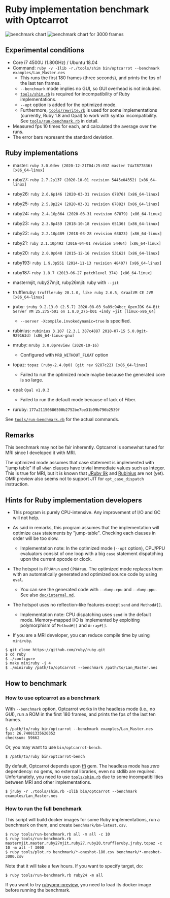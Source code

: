 # Ruby implementation benchmark with Optcarrot

![benchmark chart](benchmark-full.png)
![benchmark chart for 3000 frames](benchmark-full-3000.png)

## Experimental conditions

* Core i7 4500U (1.80GHz) / Ubuntu 18.04
* Command: `ruby -v -Ilib -r./tools/shim bin/optcarrot --benchmark examples/Lan_Master.nes`
  * This runs the first 180 frames (three seconds), and prints the fps of the last ten frames.
  * `--benchmark` mode implies no GUI, so GUI overhead is not included.
  * [`tools/shim.rb`](../tools/shim.rb) is required for incompatibility of Ruby implementations.
  * `--opt` option is added for the optimized mode.
  * Furthermore, [`tools/rewrite.rb`](../tools/rewrite.rb) is used for some implementations (currently, Ruby 1.8 and Opal) to work with syntax incompatibility.  See [`tools/run-benchmark.rb`](../tools/run-benchmark.rb) in detail.
* Measured fps 10 times for each, and calculated the average over the runs.
* The error bars represent the standard deviation.

## Ruby implementations
* master: `ruby 3.0.0dev (2020-12-21T04:25:03Z master 74a7877836) [x86_64-linux]`
* ruby27: `ruby 2.7.2p137 (2020-10-01 revision 5445e04352) [x86_64-linux]`
* ruby26: `ruby 2.6.6p146 (2020-03-31 revision 67876) [x86_64-linux]`
* ruby25: `ruby 2.5.8p224 (2020-03-31 revision 67882) [x86_64-linux]`
* ruby24: `ruby 2.4.10p364 (2020-03-31 revision 67879) [x86_64-linux]`
* ruby23: `ruby 2.3.8p459 (2018-10-18 revision 65136) [x86_64-linux]`
* ruby22: `ruby 2.2.10p489 (2018-03-28 revision 63023) [x86_64-linux]`
* ruby21: `ruby 2.1.10p492 (2016-04-01 revision 54464) [x86_64-linux]`
* ruby20: `ruby 2.0.0p648 (2015-12-16 revision 53162) [x86_64-linux]`
* ruby193: `ruby 1.9.3p551 (2014-11-13 revision 48407) [x86_64-linux]`
* ruby187: `ruby 1.8.7 (2013-06-27 patchlevel 374) [x86_64-linux]`

* mastermjit, ruby27mjit, ruby26mjit: ruby with `--jit`

* truffleruby: `truffleruby 20.1.0, like ruby 2.6.5, GraalVM CE JVM [x86_64-linux]`
* jruby: `jruby 9.2.13.0 (2.5.7) 2020-08-03 9a89c94bcc OpenJDK 64-Bit Server VM 25.275-b01 on 1.8.0_275-b01 +indy +jit [linux-x86_64]`
  * `--server -Xcompile.invokedynamic=true` is specified.

* rubinius: `rubinius 3.107 (2.3.1 387c4887 2018-07-15 5.0.0git-929163d) [x86_64-linux-gnu]`

* mruby: `mruby 3.0.0preview (2020-10-16)`
  * Configured with `MRB_WITHOUT_FLOAT` option

* topaz: `topaz (ruby-2.4.0p0) (git rev 9287c22) [x86_64-linux]`
  * Failed to run the optimized mode maybe because the generated core is so large.

* opal: `Opal v1.0.3`
  * Failed to run the default mode because of lack of Fiber.

* ruruby: `177a21150686500b2752be7be31b99b796b2539f`

See [`tools/run-benchmark.rb`](../tools/run-benchmark.rb) for the actual commands.

## Remarks

This benchmark may not be fair inherently.  Optcarrot is somewhat tuned for MRI since I developed it with MRI.

The optimized mode assumes that case statement is implemented with "jump table" if all `when` clauses have trivial immediate values such as Integer.  This is true for MRI, but it is known that [JRuby 9k](https://github.com/jruby/jruby/issues/3672) and [Rubinius](https://github.com/rubinius/rubinius-code/issues/2) are not (yet).  OMR preview also seems not to support JIT for `opt_case_dispatch` instruction.

## Hints for Ruby implementation developers

* This program is purely CPU-intensive.  Any improvement of I/O and GC will not help.

* As said in remarks, this program assumes that the implementation will optimize `case` statements by "jump-table".  Checking each clauses in order will be too slow.
  * Implementation note: In the optimized mode (`--opt` option), CPU/PPU evaluators consist of one loop with a big `case` statement dispatching upon the current opcode or clock.

* The hotspot is `PPU#run` and `CPU#run`.  The optimized mode replaces them with an automatically generated and optimized source code by using `eval`.
  * You can see the generated code with `--dump-cpu` and `--dump-ppu`.  See also [`doc/internal.md`](internal.md).

* The hotspot uses no reflection-like features except `send` and `Method#[]`.
  * Implementation note: CPU dispatching uses `send` in the default mode.  Memory-mapped I/O is implemented by exploiting polymorphism of `Method#[]` and `Array#[]`.

* If you are a MRI developer, you can reduce compile time by using `miniruby`.

~~~~
$ git clone https://github.com/ruby/ruby.git
$ cd ruby
$ ./configure
$ make miniruby -j 4
$ ./miniruby /path/to/optcarrot --benchmark /path/to/Lan_Master.nes
~~~~

## How to benchmark
### How to use optcarrot as a benchmark

With `--benchmark` option, Optcarrot works in the headless mode (i.e., no GUI), run a ROM in the first 180 frames, and prints the fps of the last ten frames.

    $ /path/to/ruby bin/optcarrot --benchmark examples/Lan_Master.nes
    fps: 26.74081335620352
    checksum: 59662

Or, you may want to use `bin/optcarrot-bench`.

    $ /path/to/ruby bin/optcarrot-bench

By default, Optcarrot depends upon [ffi] gem.  The headless mode has *zero* dependency: no gems, no external libraries, even no stdlib are required.  Unfortunately, you need to use [`tools/shim.rb`](../tools/shim.rb) due to some incompatibilities between MRI and other implementations.

    $ jruby -r ./tools/shim.rb -Ilib bin/optcarrot --benchmark examples/Lan_Master.nes

### How to run the full benchmark

This script will build docker images for some Ruby implementations, run a benchmark on them, and create `benchmark/bm-latest.csv`.

    $ ruby tools/run-benchmark.rb all -m all -c 10
    $ ruby tools/run-benchmark.rb mastermjit,master,ruby27mjit,ruby27,ruby20,truffleruby,jruby,topaz -c 10 -m all -f 3000
    $ ruby tools/plot.rb benchmark/*-oneshot-180.csv benchmark/*-oneshot-3000.csv

Note that it will take a few hours.  If you want to specify target, do:

    $ ruby tools/run-benchmark.rb ruby24 -m all

If you want to try [rubyomr-preview][omr], you need to load its docker image before running the benchmark.

[ffi]: http://rubygems.org/gems/ffi
[omr]: https://github.com/rubyomr-preview/rubyomr-preview
